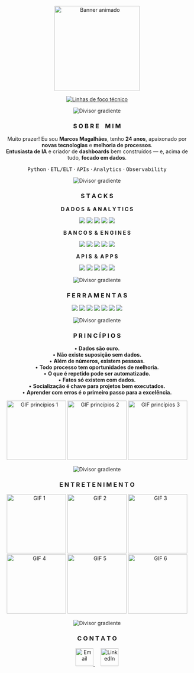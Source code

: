 <!-- README — Perfil de GitHub: marcsspp22
     Estilo: técnico + relaxado | Tudo centralizado | Divisores confiáveis | Títulos estilizados (sem CSS)
     Dica: atualize e-mail/LinkedIn no final, se quiser.
-->

<!-- ============================== HERO ============================== -->
<p align="center">
  <img src="http://user-images.githubusercontent.com/74038190/225813708-98b745f2-7d22-48cf-9150-083f1b00d6c9.gif" height="230" alt="Banner animado"/>
</p>
<p align="center">
  <a href="https://github.com/marcsspp22">
    <img src="https://readme-typing-svg.demolab.com?font=JetBrains+Mono&weight=800&size=22&duration=3200&pause=900&color=6A00FF&center=true&vCenter=true&width=900&lines=Data+Engineering+%7C+APIs+%7C+Analytics;ETL%2FELT+%7C+Observability+%7C+Cloud;SQL+Server+%E2%80%A2+ClickHouse+%E2%80%A2+Trino+%E2%80%A2+Databricks;Python+%E2%80%A2+FastAPI+%E2%80%A2+Power+BI" alt="Linhas de foco técnico"/>
  </a>
</p>

<!-- Divisor confiável (gradiente). Se não carregar, use o fallback textual abaixo -->
<p align="center">
  <img alt="Divisor gradiente" src="https://capsule-render.vercel.app/api?type=rect&height=6&section=footer&color=gradient&reversal=true&text=&fontColor=00000000&desc=&descAlign=50&descAlignY=50">
</p>

<!-- ============================== SOBRE MIM ============================== -->
<h3 align="center"> S O B R E &ensp; M I M </h3>

<p align="center">
  Muito prazer! Eu sou <b>Marcos Magalhães</b>, tenho <b>24 anos</b>, apaixonado por <b>novas tecnologias</b> e <b>melhoria de processos</b>.<br/>
  <b>Entusiasta de IA</b> e criador de <b>dashboards</b> bem construídos — e, acima de tudo, <b>focado em dados</b>.
</p>

<p align="center">
  <kbd>Python</kbd> · <kbd>ETL/ELT</kbd> · <kbd>APIs</kbd> · <kbd>Analytics</kbd> · <kbd>Observability</kbd>
</p>

<p align="center">
  <img alt="Divisor gradiente" src="https://capsule-render.vercel.app/api?type=rect&height=6&section=footer&color=gradient&reversal=true&text=&fontColor=00000000">
</p>

<!-- ============================== STACKS ============================== -->
<h3 align="center"> S T A C K S </h3>

<p align="center"><b>D A D O S &nbsp;&amp;&nbsp; A N A L Y T I C S</b></p>
<p align="center">
  <img src="https://img.shields.io/badge/Python-3776AB?style=for-the-badge&logo=python&logoColor=white"/>
  <img src="https://img.shields.io/badge/Pandas-150458?style=for-the-badge&logo=pandas&logoColor=white"/>
  <img src="https://img.shields.io/badge/NumPy-013243?style=for-the-badge&logo=numpy&logoColor=white"/>
  <img src="https://img.shields.io/badge/Jupyter-F37626?style=for-the-badge&logo=jupyter&logoColor=white"/>
  <img src="https://img.shields.io/badge/Power%20BI-F2C811?style=for-the-badge&logo=powerbi&logoColor=111"/>
</p>

<p align="center"><b>B A N C O S &nbsp;&amp;&nbsp; E N G I N E S</b></p>
<p align="center">
  <img src="https://img.shields.io/badge/SQL%20Server-CC2927?style=for-the-badge&logo=microsoftsqlserver&logoColor=white"/>
  <img src="https://img.shields.io/badge/PostgreSQL-4169E1?style=for-the-badge&logo=postgresql&logoColor=white"/>
  <img src="https://img.shields.io/badge/ClickHouse-FFCC01?style=for-the-badge&logo=clickhouse&logoColor=111"/>
  <img src="https://img.shields.io/badge/Trino-0B5FFF?style=for-the-badge"/>
  <img src="https://img.shields.io/badge/Databricks-EF3E2D?style=for-the-badge&logo=databricks&logoColor=white"/>
</p>

<p align="center"><b>A P I S &nbsp;&amp;&nbsp; A P P S</b></p>
<p align="center">
  <img src="https://img.shields.io/badge/FastAPI-009688?style=for-the-badge&logo=fastapi&logoColor=white"/>
  <img src="https://img.shields.io/badge/Node.js-303030?style=for-the-badge&logo=nodedotjs&logoColor=83CD29"/>
  <img src="https://img.shields.io/badge/React-20232A?style=for-the-badge&logo=react&logoColor=61DAFB"/>
  <img src="https://img.shields.io/badge/Next.js-111111?style=for-the-badge&logo=nextdotjs&logoColor=white"/>
  <img src="https://img.shields.io/badge/Tailwind-0EA5E9?style=for-the-badge&logo=tailwindcss&logoColor=white"/>
</p>

<p align="center">
  <img alt="Divisor gradiente" src="https://capsule-render.vercel.app/api?type=rect&height=6&section=footer&color=gradient&reversal=true&text=&fontColor=00000000">
</p>

<!-- ============================== FERRAMENTAS ============================== -->
<h3 align="center"> F E R R A M E N T A S </h3>

<p align="center">
  <img src="https://img.shields.io/badge/Docker-0db7ed?style=for-the-badge&logo=docker&logoColor=white"/>
  <img src="https://img.shields.io/badge/Azure-0072C6?style=for-the-badge&logo=microsoftazure&logoColor=white"/>
  <img src="https://img.shields.io/badge/Cloudflare%20Workers-F38020?style=for-the-badge&logo=cloudflare&logoColor=white"/>
  <img src="https://img.shields.io/badge/Git-F14E32?style=for-the-badge&logo=git&logoColor=white"/>
  <img src="https://img.shields.io/badge/GitHub-181717?style=for-the-badge&logo=github&logoColor=white"/>
  <img src="https://img.shields.io/badge/VS%20Code-007ACC?style=for-the-badge&logo=visualstudiocode&logoColor=white"/>
  <img src="https://img.shields.io/badge/PyCharm-000000?style=for-the-badge&logo=pycharm&logoColor=21D789"/>
</p>

<p align="center">
  <img alt="Divisor gradiente" src="https://capsule-render.vercel.app/api?type=rect&height=6&section=footer&color=gradient&reversal=true&text=&fontColor=00000000">
</p>

<!-- ============================== PRINCÍPIOS ============================== -->
<h3 align="center"> P R I N C Í P I O S </h3>

<p align="center">
  • <b>Dados são ouro.</b><br/>
  • <b>Não existe suposição sem dados.</b><br/>
  • <b>Além de números, existem pessoas.</b><br/>
  • <b>Todo processo tem oportunidades de melhoria.</b><br/>
  • <b>O que é repetido pode ser automatizado.</b><br/>
  • <b>Fatos só existem com dados.</b><br/>
  • <b>Socialização é chave para projetos bem executados.</b><br/>
  • <b>Aprender com erros é o primeiro passo para a excelência.</b>
</p>

<p align="center">
  <img src="https://media.giphy.com/media/v1.Y2lkPTc5MGI3NjExeTh6OWZwZGgyYjUxNHlxeW9iMmZsdzg3NWtzaGNwb24weHNldmhhNSZlcD12MV9zdGlja2Vyc19zZWFyY2gmY3Q9cw/LMt9638dO8dftAjtco/giphy.gif" height="160" alt="GIF princípios 1"/>
  <img src="https://media3.giphy.com/media/v1.Y2lkPTc5MGI3NjExZzc1dWlxNzMxc2Q0aHpqZm5qNXhrM2ttNWlxNzUyNzIzYWhlZTY1byZlcD12MV9pbnRlcm5hbF9naWZfYnlfaWQmY3Q9Zw/vISmwpBJUNYzukTnVx/giphy.gif" height="160" alt="GIF princípios 2"/>
  <img src="https://media.giphy.com/media/v1.Y2lkPTc5MGI3NjExOHo5eXY5djMzNG1wdTZhZjh4OTIzOTcxaDl1OG02eXBnaHIzZ2tsMSZlcD12MV9naWZzX3NlYXJjaCZjdD1n/SvckSy7fFviqrq8ClF/giphy.gif" height="160" alt="GIF princípios 3"/>
</p>

<p align="center">
  <img alt="Divisor gradiente" src="https://capsule-render.vercel.app/api?type=rect&height=6&section=footer&color=gradient&reversal=true&text=&fontColor=00000000">
</p>

<!-- ============================== ENTRETENIMENTO ============================== -->
<h3 align="center"> E N T R E T E N I M E N T O </h3>

<p align="center">
  <img src="https://media0.giphy.com/media/v1.Y2lkPTc5MGI3NjExb25oeXI1cmhqNWFheG4xNHV3N2NwNXQwMHJxbG12MGV1Y3M4NmN0byZlcD12MV9pbnRlcm5hbF9naWZfYnlfaWQmY3Q9cw/dtoqXlE4LUCPiQ1seh/giphy.gif" height="160" alt="GIF 1"/>
  <img src="https://media.giphy.com/media/v1.Y2lkPWVjZjA1ZTQ3OTV6aXhpZ2tibXMyOXY2enJndDF1OW8zNHI4Y2NsNHZoY2U5dDgwOSZlcD12MV9zdGlja2Vyc19zZWFyY2gmY3Q9cw/EGcbDftfJ5ocM/giphy.gif" height="160" alt="GIF 2"/>
  <img src="https://media3.giphy.com/media/v1.Y2lkPTc5MGI3NjExcDVjZnkyc2Z1Znp5Y2djazQ4MmU5MjE4anIwZ2p6M3d1dzhweGdjYiZlcD12MV9pbnRlcm5hbF9naWZfYnlfaWQmY3Q9cw/e0rWnmJj0VYh8eiK3F/giphy.gif" height="160" alt="GIF 3"/>
  <img src="https://media.giphy.com/media/v1.Y2lkPTc5MGI3NjExaWtsbjdjNHlhc2x4OGh1dHBvZDR1YzExM3luZDRtcGdyN3M0N3RrMSZlcD12MV9zdGlja2Vyc19zZWFyY2gmY3Q9cw/ssm0SSwVbICGc/giphy.gif" height="160" alt="GIF 4"/>
  <img src="https://media.giphy.com/media/v1.Y2lkPTc5MGI3NjExMGlhMWwxb3Ntc24wdmpmeHM3dm54dmpueWZkZzJ6bXp3bWkzc2owMyZlcD12MV9zdGlja2Vyc19zZWFyY2gmY3Q9cw/Lpi3F7hFedErKjGvvC/giphy.gif" height="160" alt="GIF 5"/>
  <img src="https://media.giphy.com/media/v1.Y2lkPWVjZjA1ZTQ3djdydHV6bno4bWFucnQxN3drN2tlOWNsMW4xZWdieTh5aGlkOXUydCZlcD12MV9zdGlja2Vyc19zZWFyY2gmY3Q9cw/3GjfgbG12klX2/giphy.gif" height="160" alt="GIF 6"/>
</p>

<p align="center">
  <img alt="Divisor gradiente" src="https://capsule-render.vercel.app/api?type=rect&height=6&section=footer&color=gradient&reversal=true&text=&fontColor=00000000">
</p>


<!-- ============================== CONTATO ============================== -->
<h3 align="center"> C O N T A T O </h3>

<p align="center">
  <!-- Email -->
  <a href="mailto:marcsspmm@gmail.com" title="Enviar e-mail">
    <img src="https://skillicons.dev/icons?i=gmail&theme=dark" height="48" alt="Email" />
  </a>
  &nbsp;&nbsp;&nbsp;
  <!-- LinkedIn -->
  <a href="https://www.linkedin.com/in/marcos-magalh%C3%A3es-61ba15188/" title="LinkedIn">
    <img src="https://skillicons.dev/icons?i=linkedin&theme=dark" height="48" alt="LinkedIn" />
  </a>
</p>
